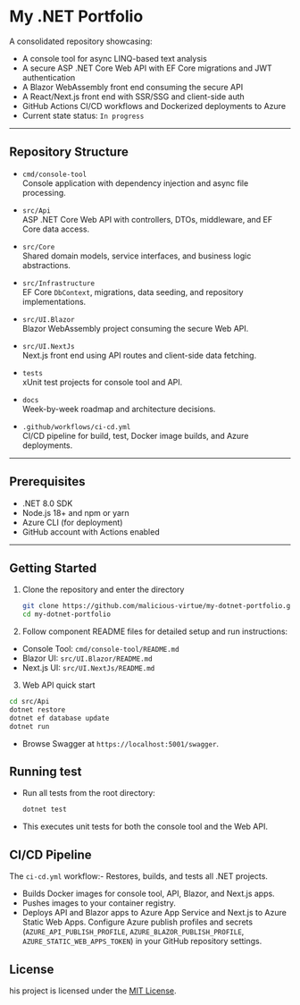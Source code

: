 # My .NET Portfolio

A consolidated repository showcasing:

- A console tool for async LINQ-based text analysis  
- A secure ASP .NET Core Web API with EF Core migrations and JWT authentication  
- A Blazor WebAssembly front end consuming the secure API  
- A React/Next.js front end with SSR/SSG and client-side auth  
- GitHub Actions CI/CD workflows and Dockerized deployments to Azure
- Current state status: `In progress` 

---

## Repository Structure

- `cmd/console-tool`  
  Console application with dependency injection and async file processing.  

- `src/Api`  
  ASP .NET Core Web API with controllers, DTOs, middleware, and EF Core data access.  

- `src/Core`  
  Shared domain models, service interfaces, and business logic abstractions.  

- `src/Infrastructure`  
  EF Core `DbContext`, migrations, data seeding, and repository implementations.  

- `src/UI.Blazor`  
  Blazor WebAssembly project consuming the secure Web API.  

- `src/UI.NextJs`  
  Next.js front end using API routes and client-side data fetching.  

- `tests`  
  xUnit test projects for console tool and API.  

- `docs`  
  Week-by-week roadmap and architecture decisions.  

- `.github/workflows/ci-cd.yml`  
  CI/CD pipeline for build, test, Docker image builds, and Azure deployments.  

---

## Prerequisites

- .NET 8.0 SDK  
- Node.js 18+ and npm or yarn  
- Azure CLI (for deployment)  
- GitHub account with Actions enabled  

---

## Getting Started

1. Clone the repository and enter the directory  
   ```bash
   git clone https://github.com/malicious-virtue/my-dotnet-portfolio.git
   cd my-dotnet-portfolio
   
2. Follow component README files for detailed setup and run instructions:
- Console Tool: `cmd/console-tool/README.md`
- Blazor UI: `src/UI.Blazor/README.md`
- Next.js UI: `src/UI.NextJs/README.md`
  
3.  Web API quick start
   ```bash
   cd src/Api
   dotnet restore
   dotnet ef database update
   dotnet run
```
- Browse Swagger at `https://localhost:5001/swagger`.

## Running test

- Run all tests from the root directory:
  ```bash
  dotnet test
  ```
- This executes unit tests for both the console tool and the Web API.

## CI/CD Pipeline

The `ci-cd.yml` workflow:- Restores, builds, and tests all .NET projects.
- Builds Docker images for console tool, API, Blazor, and Next.js apps.
- Pushes images to your container registry.
- Deploys API and Blazor apps to Azure App Service and Next.js to Azure Static Web Apps.
Configure Azure publish profiles and secrets (`AZURE_API_PUBLISH_PROFILE`, `AZURE_BLAZOR_PUBLISH_PROFILE`, `AZURE_STATIC_WEB_APPS_TOKEN`) in your GitHub repository settings.

## License

his project is licensed under the [MIT License](https://github.com/malicious-virtue/my-dotnet-portfolio/blob/main/LICENSE).
